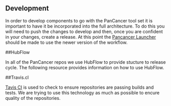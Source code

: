 ## Development

In order to develop components to go with the PanCancer tool set it is important to have it be incorporated into the full architecture. To do this you will need to push the changes to develop and then, once you are confident in your changes, create a release. At this point the [Pancancer Launcher](https://github.com/ICGC-TCGA-PanCancer/pancancer_launcher/blob/develop/README.md) should be made to use the newer version of the workflow. 

##HubFlow

In all of the PanCancer repos we use HubFlow to provide stucture to release cycle. The following resource provides information on how to use HubFlow. 

##Travis.cl

[Tavis CI](https://travis-ci.org/) is used to check to ensure repositories are passing builds and tests. We are trying to use this technology as much as possible to encure quality of the repositories. 
